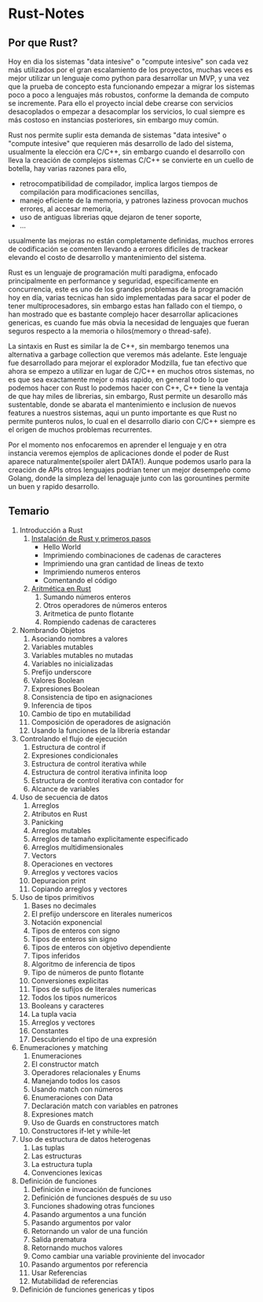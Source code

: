 # Rust-Notes

## Por que Rust?

Hoy en dia los sistemas "data intesive" o "compute intesive" son cada vez más utilizados por el gran escalamiento de los proyectos, muchas veces es mejor utilizar un lenguaje como python para desarrollar un MVP, y una vez que la prueba de concepto esta funcionando empezar a migrar los sistemas poco a poco a lenguajes más robustos, conforme la demanda de computo se incremente. Para ello el proyecto incial debe crearse con servicios desacoplados o empezar a desacomplar los servicios, lo cual siempre es más costoso en instancias posteriores, sin embargo muy común.

Rust nos permite suplir esta demanda de sistemas "data intesive" o "compute intesive" que requieren más desarrollo de lado del sistema, usualmente la elección era C/C++, sin embargo cuando el desarrollo con lleva la creación de complejos sistemas C/C++ se convierte en un cuello de botella, hay varias razones para ello,

- retrocompatibilidad de compilador, implica largos tiempos de compilación para modificaciones sencillas,
- manejo eficiente de la memoria, y patrones laziness provocan muchos errores, al accesar memoria,
- uso de antiguas librerias qque dejaron de tener soporte,
- ...

usualmente las mejoras no están completamente definidas,  muchos errores de codificación se comenten llevando a errores dificiles de trackear elevando el costo de desarrollo y mantenimiento del sistema.

Rust es un lenguaje de programación multi paradigma, enfocado principalmente en performance y seguridad, especificamente en concurrencia, este es uno de los grandes problemas de la programación hoy en día, varias tecnicas han sido implementadas para sacar el poder de tener multiprocesadores, sin embargo estas han fallado con el tiempo, o han mostrado que es bastante complejo hacer desarrollar aplicaciones genericas, es cuando fue más obvia la necesidad de lenguajes que fueran seguros respecto a la memoria o hilos(memory o thread-safe).

La sintaxis en Rust es similar  la de C++, sin membargo tenemos una alternativa a garbage collection que veremos más adelante. Este lenguaje fue desarrollado para mejorar el explorador Modzilla, fue tan efectivo que ahora se empezo a utilizar en lugar de C/C++ en muchos otros sistemas, no es que sea exactamente mejor o más rapido, en general todo lo que podemos hacer con Rust lo podemos hacer con C++, C++ tiene  la ventaja de que hay miles de librerias, sin embargo, Rust permite un desarollo más sustentable, donde se abarata el mantenimiento e inclusion de nuevos features a nuestros sistemas, aqui un punto importante es que Rust no permite punteros nulos, lo cual en el desarrollo diario con C/C++ siempre es el origen de muchos problemas recurrentes.

Por el momento nos enfocaremos en aprender el lenguaje y en otra instancia veremos ejemplos de aplicaciones donde el poder de Rust aparece naturalmente(spoiler alert DATA!). Aunque podemos usarlo para la creación de APIs otros lenguajes podrian tener un mejor desempeño como Golang, donde la simpleza del lenaguaje junto con las gorountines permite un buen y rapido desarrollo.


## Temario
1. Introducción a Rust
    1. [Instalación de Rust y primeros pasos](./chapter_01/section_01.md)
        - Hello World
        - Imprimiendo combinaciones de cadenas de caracteres
        - Imprimiendo una gran cantidad de lineas de texto
        - Imprimiendo numeros enteros
        - Comentando el código
    2. [Aritmética en Rust](./chapter_01/section_02.md)
        1. Sumando números enteros
        2. Otros operadores de números enteros
        3. Aritmetica de punto flotante
        4. Rompiendo cadenas de caracteres
2. Nombrando Objetos
    1. Asociando nombres a valores
    2. Variables mutables
    3. Variables mutables no mutadas
    4. Variables no inicializadas
    5. Prefijo underscore
    6. Valores Boolean
    7. Expresiones Boolean
    8. Consistencia de tipo en asignaciones
    9. Inferencia de tipos
    10. Cambio de tipo en mutabilidad
    11. Composición de operadores de asignación
    12. Usando la funciones de la librería estandar
4. Controlando el flujo de ejecución
    1. Estructura de control if
    2. Expresiones condicionales
    3. Estructura de control iterativa while
    4. Estructura de control iterativa infinita loop
    5. Estructura de control iterativa con contador for
    6. Alcance de variables
5. Uso de secuencia de datos
    1. Arreglos
    2. Atributos en Rust
    3. Panicking
    4. Arreglos mutables
    5. Arreglos de tamaño explicitamente especificado
    6. Arreglos multidimensionales
    7. Vectors
    8. Operaciones en vectores
    9. Arreglos y vectores vacios
    10. Depuracion print
    11. Copiando arreglos y vectores
6. Uso de tipos primitivos
    1. Bases no decimales
    2. El prefijo underscore en literales numericos
    3. Notación exponencial
    4. Tipos de enteros con signo
    5. Tipos de enteros sin signo
    6. Tipos de enteros con objetivo dependiente
    7. Tipos inferidos
    8. Algoritmo de inferencia de tipos
    9. Tipo de números de punto flotante
    10. Conversiones explicitas
    11. Tipos de sufijos de literales numericas
    12. Todos los tipos numericos
    13. Booleans y caracteres
    14. La tupla vacia
    15. Arreglos y vectores
    16. Constantes
    17. Descubriendo el tipo de una expresión
7. Enumeraciones y matching
    1. Enumeraciones
    2. El constructor match
    3. Operadores relacionales y Enums
    4. Manejando todos los casos
    5. Usando match con números
    6. Enumeraciones con Data
    7. Declaración match con variables en patrones
    8. Expresiones match
    9. Uso de Guards en constructores match
    10. Constructores if-let y while-let
8. Uso de estructura de datos heterogenas
    1. Las tuplas
    2. Las estructuras
    3. La estructura tupla
    4. Convenciones lexicas
9. Definición de funciones
    1. Definición e invocación de funciones
    2. Definición de funciones después de su uso
    3. Funciones shadowing otras funciones
    4. Pasando argumentos a una función
    5. Pasando argumentos por valor
    6. Retornando un valor de una función
    7. Salida prematura
    8. Retornando muchos valores
    9. Como cambiar una variable proviniente del invocador
    10. Pasando argumentos por referencia
    11. Usar Referencias
    12. Mutabilidad de referencias
10. Definición de funciones genericas y tipos



